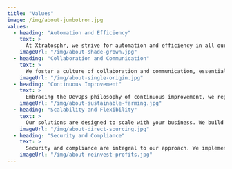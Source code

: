 ```yaml
---
title: "Values"
image: /img/about-jumbotron.jpg
values:
  - heading: "Automation and Efficiency"
    text: >
      At Xtratosphr, we strive for automation and efficiency in all our solutions. We streamline workflows and reduce manual tasks, enabling your team to focus on core business objectives and innovation.
    imageUrl: "/img/about-shade-grown.jpg"
  - heading: "Collaboration and Communication"
    text: >
      We foster a culture of collaboration and communication, essential for successful DevOps and Platform Engineering. Our strategies ensure all stakeholders are aligned and work seamlessly together.
    imageUrl: "/img/about-single-origin.jpg"
  - heading: "Continuous Improvement"
    text: >
      Embracing the DevOps philosophy of continuous improvement, we regularly refine processes and adopt new technologies to enhance efficiency, security, and performance.
    imageUrl: "/img/about-sustainable-farming.jpg"
  - heading: "Scalability and Flexibility"
    text: >
      Our solutions are designed to scale with your business. We build flexible platforms that can adapt to changing needs and support growth without compromising performance.
    imageUrl: "/img/about-direct-sourcing.jpg"
  - heading: "Security and Compliance"
    text: >
      Security and compliance are integral to our approach. We implement stringent security measures and ensure compliance with industry standards, protecting your business from potential threats.
    imageUrl: "/img/about-reinvest-profits.jpg"
---
```

